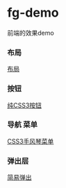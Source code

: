 # fg-demo
前端的效果demo

### 布局

[布局](http://youbookee.com/fg-demo/position.html)

### 按钮

[纯CSS3按钮](http://youbookee.com/fg-demo/button.html)

### 导航 菜单

[CSS3手风琴菜单](http://youbookee.com/fg-demo/nav/menu.html)


### 弹出层
[简易弹出](http://youbookee.com/fg-demo/modal/modal.html)

